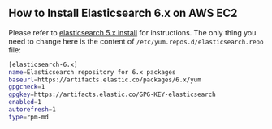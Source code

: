 ## How to Install Elasticsearch 6.x on AWS EC2
Please refer to [elasticsearch 5.x install](https://github.com/tonylixu/elasticsearch/tree/master/install/5.x) for instructions. The only thing you need to change here is the content of `/etc/yum.repos.d/elasticsearch.repo` file:
```bash
[elasticsearch-6.x]
name=Elasticsearch repository for 6.x packages
baseurl=https://artifacts.elastic.co/packages/6.x/yum
gpgcheck=1
gpgkey=https://artifacts.elastic.co/GPG-KEY-elasticsearch
enabled=1
autorefresh=1
type=rpm-md
```
